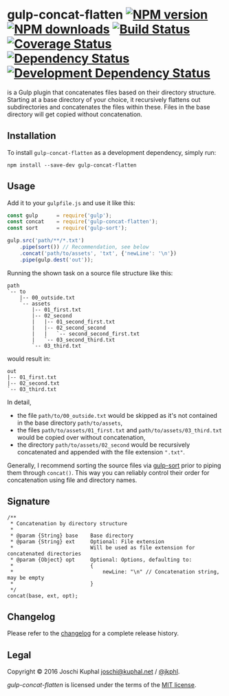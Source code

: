 # gulp-concat-flatten [![NPM version][npm-image]][npm-url] [![NPM downloads][npm-downloads]][npm-url] [![Build Status][travis-image]][travis-url]  [![Coverage Status][coveralls-image]][coveralls-url] [![Dependency Status][depstat-image]][depstat-url] [![Development Dependency Status][devdepstat-image]][devdepstat-url]

is a Gulp plugin that concatenates files based on their directory structure. Starting at a base directory of your choice, it recursively flattens out subdirectories and concatenates the files within these. Files in the base directory will get copied without concatenation. 

## Installation

To install `gulp-concat-flatten` as a development dependency, simply run:

```shell
npm install --save-dev gulp-concat-flatten
```

## Usage

Add it to your `gulpfile.js` and use it like this:

```javascript
const gulp      = require('gulp');
const concat    = require('gulp-concat-flatten');
const sort      = require('gulp-sort');

gulp.src('path/**/*.txt')
	.pipe(sort()) // Recommendation, see below
	.concat('path/to/assets', 'txt', {'newLine': '\n'})
	.pipe(gulp.dest('out'));
```

Running the shown task on a source file structure like this:

```
path
`-- to
    |-- 00_outside.txt
    `-- assets
        |-- 01_first.txt
        |-- 02_second
        |   |-- 01_second_first.txt
        |   |-- 02_second_second
        |   |   `-- second_second_first.txt
        |   `-- 03_second_third.txt
        `-- 03_third.txt
```

would result in:

```
out
|-- 01_first.txt
|-- 02_second.txt
`-- 03_third.txt
```

In detail,

* the file `path/to/00_outside.txt` would be skipped as it's not contained in the base directory `path/to/assets`,
* the files `path/to/assets/01_first.txt` and `path/to/assets/03_third.txt` would be copied over without concatenation,
* the directory `path/to/assets/02_second` would be recursively concatenated and appended with the file extension `".txt"`.

Generally, I recommend sorting the source files via [gulp-sort](https://github.com/pgilad/gulp-sort) prior to piping them through `concat()`. This way you can reliably control their order for concatenation using file and directory names.

## Signature

```
/**
 * Concatenation by directory structure
 *
 * @param {String} base    Base directory
 * @param {String} ext     Optional: File extension
 *                         Will be used as file extension for concatenated directories
 * @param {Object} opt     Optional: Options, defaulting to:
 *                         {
 *                             newLine: "\n" // Concatenation string, may be empty
 *                         }
 */
concat(base, ext, opt);
```

## Changelog

Please refer to the [changelog](CHANGELOG.md) for a complete release history.


## Legal

Copyright © 2016 Joschi Kuphal <joschi@kuphal.net> / [@jkphl](https://twitter.com/jkphl).

*gulp-concat-flatten* is licensed under the terms of the [MIT license](LICENSE).


[npm-url]: https://npmjs.org/package/gulp-concat-flatten
[npm-image]: https://badge.fury.io/js/gulp-concat-flatten.png
[npm-downloads]: https://img.shields.io/npm/dm/gulp-concat-flatten.svg

[travis-url]: http://travis-ci.org/jkphl/gulp-concat-flatten
[travis-image]: https://secure.travis-ci.org/jkphl/gulp-concat-flatten.png

[coveralls-url]: https://coveralls.io/r/jkphl/gulp-concat-flatten
[coveralls-image]: https://img.shields.io/coveralls/jkphl/gulp-concat-flatten.svg

[depstat-url]: https://david-dm.org/jkphl/gulp-concat-flatten
[depstat-image]: https://david-dm.org/jkphl/gulp-concat-flatten/status.svg
[devdepstat-url]: https://david-dm.org/jkphl/gulp-concat-flatten?type=dev
[devdepstat-image]: https://david-dm.org/jkphl/gulp-concat-flatten/dev-status.svg
